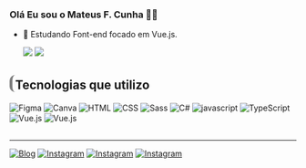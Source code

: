 ### Olá Eu sou o Mateus F. Cunha 👋🏾

- 🌱 Estudando Font-end focado em Vue.js.


    <img src="https://github-readme-stats.vercel.app/api?username=mateusfranca&show_icons=true&theme=dracula"/> <img src="https://github-readme-stats.vercel.app/api/top-langs/?username=mateusfranca&layout=compact&theme=dracula"/>


<h2 style="border-left: solid 5px gray; padding-left: 5px; border-bottom: none; border-radius: 10px; padding-top: 5px;">
 Tecnologias que utilizo
</h2>

<div style="display: inline_black ">
 <img align="center" src="https://img.shields.io/badge/Figma-F24E1E?style=for-the-badge&logo=figma&logoColor=white" alt="Figma">
 <img align="center" src="https://img.shields.io/badge/Canva-%2300C4CC.svg?&style=for-the-badge&logo=Canva&logoColor=white" alt="Canva">
<img align="center" src="https://img.shields.io/badge/HTML5-E34F26?style=for-the-badge&logo=html5&logoColor=white" alt="HTML">
<img align="center" src="https://img.shields.io/badge/CSS3-1572B6?style=for-the-badge&logo=css3&logoColor=white" alt="CSS">
<img align="center" src="https://img.shields.io/badge/Sass-CC6699?style=for-the-badge&logo=sass&logoColor=white" alt="Sass">
<img align="center" src="https://img.shields.io/badge/C%23-239120?style=for-the-badge&logo=c-sharp&logoColor=white" alt="C#">
<img align="center" src="https://img.shields.io/badge/JavaScript-F7DF1E?style=for-the-badge&logo=javascript&logoColor=black" alt="javascript">
<img align="center" src="https://img.shields.io/badge/TypeScript-007ACC?style=for-the-badge&logo=typescript&logoColor=white" alt="TypeScript">
<img align="center" src="https://img.shields.io/badge/Vue.js-35495E?style=for-the-badge&logo=vue.js&logoColor=4FC08D" alt="Vue.js">
<img align="center" src="https://img.shields.io/badge/React-20232A?style=for-the-badge&logo=react&logoColor=61DAFB" alt="Vue.js">
</div>

<hr style="margin-top: 30px">

[![Blog](https://img.shields.io/website?label=SujeitoProgramador.com&style=for-the-badge&url=https://sujeitoprogramador.com/)](https://mateusfranca.github.io/MateusFranca.githb.io/) [![Instagram](https://img.shields.io/badge/Instagram-E4405F?style=for-the-badge&logo=instagram&logoColor=white)](https://www.instagram.com/1mol_de_mateus/?next=%2F) [![Instagram](https://img.shields.io/badge/LinkedIn-0077B5?style=for-the-badge&logo=linkedin&logoColor=white)](https://www.linkedin.com/in/mateusfrancadacunha/) [![Instagram](https://img.shields.io/badge/Gmail-D14836?style=for-the-badge&logo=gmail&logoColor=white)](https://mail.google.com/mail/u/0/?tab=rm&ogbl#inbox)
